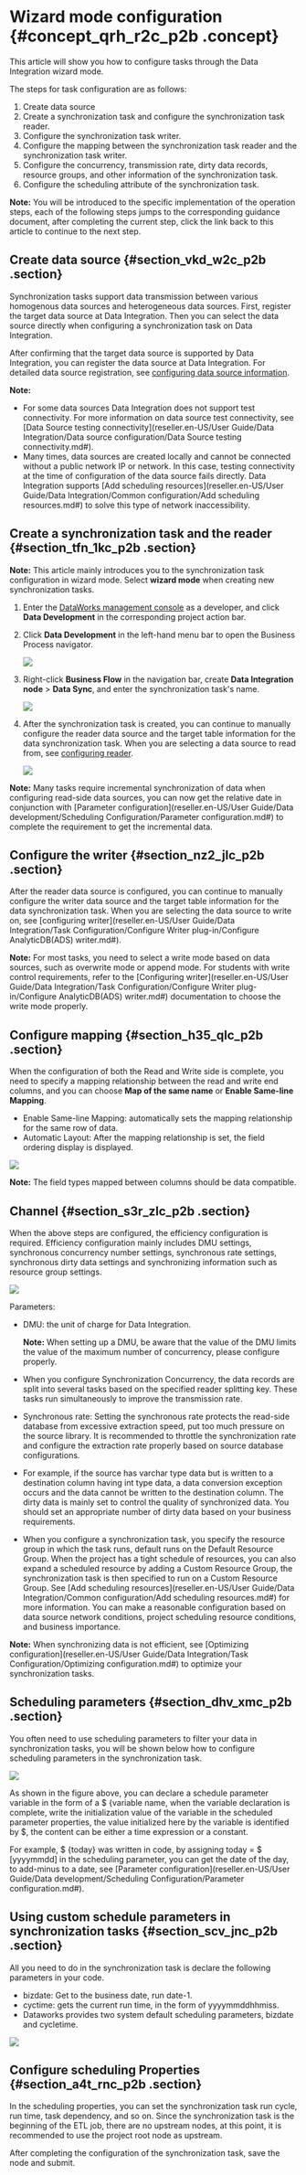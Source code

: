 # Wizard mode configuration {#concept_qrh_r2c_p2b .concept}

This article will show you how to configure tasks through the Data Integration wizard mode.

The steps for task configuration are as follows:

1.  Create data source
2.  Create a synchronization task and configure the synchronization task reader.
3.  Configure the synchronization task writer.
4.  Configure the mapping between the synchronization task reader and the synchronization task writer.
5.  Configure the concurrency, transmission rate, dirty data records, resource groups, and other information of the synchronization task.
6.  Configure the scheduling attribute of the synchronization task.

**Note:** You will be introduced to the specific implementation of the operation steps, each of the following steps jumps to the corresponding guidance document, after completing the current step, click the link back to this article to continue to the next step.

## Create data source {#section_vkd_w2c_p2b .section}

Synchronization tasks support data transmission between various homogenous data sources and heterogeneous data sources. First, register the target data source at Data Integration. Then you can select the data source directly when configuring a synchronization task on Data Integration.

After confirming that the target data source is supported by Data Integration, you can register the data source at Data Integration. For detailed data source registration, see [configuring data source information](https://www.alibabacloud.com/help/faq-list/72788.htm).

**Note:** 

-   For some data sources Data Integration does not support test connectivity. For more information on data source test connectivity, see [Data Source testing connectivity](reseller.en-US/User Guide/Data Integration/Data source configuration/Data Source testing connectivity.md#).
-   Many times, data sources are created locally and cannot be connected without a public network IP or network. In this case, testing connectivity at the time of configuration of the data source fails directly. Data Integration supports [Add scheduling resources](reseller.en-US/User Guide/Data Integration/Common configuration/Add scheduling resources.md#) to solve this type of network inaccessibility.

## Create a synchronization task and the reader {#section_tfn_1kc_p2b .section}

**Note:** This article mainly introduces you to the synchronization task configuration in wizard mode. Select **wizard mode** when creating new synchronization tasks.

1.  Enter the [DataWorks management console](https://partners-intl.aliyun.com) as a developer, and click **Data Development** in the corresponding project action bar.
2.  Click **Data Development** in the left-hand menu bar to open the Business Process navigator.

    ![](http://static-aliyun-doc.oss-cn-hangzhou.aliyuncs.com/assets/img/16216/15389864337611_en-US.png)

3.  Right-click **Business Flow** in the navigation bar, create **Data Integration node** \> **Data Sync**, and enter the synchronization task's name.

    ![](http://static-aliyun-doc.oss-cn-hangzhou.aliyuncs.com/assets/img/16216/15389864337612_en-US.png)

4.  After the synchronization task is created, you can continue to manually configure the reader data source and the target table information for the data synchronization task. When you are selecting a data source to read from, see [configuring reader](https://www.alibabacloud.com/help/faq-list/49806.htm).

    ![](http://static-aliyun-doc.oss-cn-hangzhou.aliyuncs.com/assets/img/16216/15389864337614_en-US.png)


**Note:** Many tasks require incremental synchronization of data when configuring read-side data sources, you can now get the relative date in conjunction with [Parameter configuration](reseller.en-US/User Guide/Data development/Scheduling Configuration/Parameter configuration.md#) to complete the requirement to get the incremental data.

## Configure the writer {#section_nz2_jlc_p2b .section}

After the reader data source is configured, you can continue to manually configure the writer data source and the target table information for the data synchronization task. When you are selecting the data source to write on, see [configuring writer](reseller.en-US/User Guide/Data Integration/Task Configuration/Configure Writer plug-in/Configure AnalyticDB(ADS) writer.md#).

**Note:** For most tasks, you need to select a write mode based on data sources, such as overwrite mode or append mode. For students with write control requirements, refer to the [Configuring writer](reseller.en-US/User Guide/Data Integration/Task Configuration/Configure Writer plug-in/Configure AnalyticDB(ADS) writer.md#) documentation to choose the write mode properly.

## Configure mapping {#section_h35_qlc_p2b .section}

When the configuration of both the Read and Write side is complete, you need to specify a mapping relationship between the read and write end columns, and you can choose **Map of the same name** or **Enable Same-line Mapping**.

-   Enable Same-line Mapping: automatically sets the mapping relationship for the same row of data.
-   Automatic Layout: After the mapping relationship is set, the field ordering display is displayed.

![](http://static-aliyun-doc.oss-cn-hangzhou.aliyuncs.com/assets/img/16216/15389864337615_en-US.png)

**Note:** The field types mapped between columns should be data compatible.

## Channel {#section_s3r_zlc_p2b .section}

When the above steps are configured, the efficiency configuration is required. Efficiency configuration mainly includes DMU settings, synchronous concurrency number settings, synchronous rate settings, synchronous dirty data settings and synchronizing information such as resource group settings.

![](http://static-aliyun-doc.oss-cn-hangzhou.aliyuncs.com/assets/img/16216/15389864337616_en-US.png)

Parameters:

-   DMU: the unit of charge for Data Integration.

    **Note:** When setting up a DMU, be aware that the value of the DMU limits the value of the maximum number of concurrency, please configure properly.

-   When you configure Synchronization Concurrency, the data records are split into several tasks based on the specified reader splitting key. These tasks run simultaneously to improve the transmission rate.
-   Synchronous rate: Setting the synchronous rate protects the read-side database from excessive extraction speed, put too much pressure on the source library. It is recommended to throttle the synchronization rate and configure the extraction rate properly based on source database configurations.
-   For example, if the source has varchar type data but is written to a destination column having int type data, a data conversion exception occurs and the data cannot be written to the destination column. The dirty data is mainly set to control the quality of synchronized data. You should set an appropriate number of dirty data based on your business requirements.
-   When you configure a synchronization task, you specify the resource group in which the task runs, default runs on the Default Resource Group. When the project has a tight schedule of resources, you can also expand a scheduled resource by adding a Custom Resource Group, the synchronization task is then specified to run on a Custom Resource Group. See [Add scheduling resources](reseller.en-US/User Guide/Data Integration/Common configuration/Add scheduling resources.md#) for more information. You can make a reasonable configuration based on data source network conditions, project scheduling resource conditions, and business importance.

**Note:** When synchronizing data is not efficient, see [Optimizing configuration](reseller.en-US/User Guide/Data Integration/Task Configuration/Optimizing configuration.md#) to optimize your synchronization tasks.

## Scheduling parameters {#section_dhv_xmc_p2b .section}

You often need to use scheduling parameters to filter your data in synchronization tasks, you will be shown below how to configure scheduling parameters in the synchronization task.

![](http://static-aliyun-doc.oss-cn-hangzhou.aliyuncs.com/assets/img/16216/15389864337617_en-US.png)

As shown in the figure above, you can declare a schedule parameter variable in the form of a $ \{variable name, when the variable declaration is complete, write the initialization value of the variable in the scheduled parameter properties, the value initialized here by the variable is identified by $, the content can be either a time expression or a constant.

For example, $ \{today\} was written in code, by assigning today = $ \[yyyymmdd\] in the scheduling parameter, you can get the date of the day, to add-minus to a date, see [Parameter configuration](reseller.en-US/User Guide/Data development/Scheduling Configuration/Parameter configuration.md#).

## Using custom schedule parameters in synchronization tasks {#section_scv_jnc_p2b .section}

All you need to do in the synchronization task is declare the following parameters in your code.

-   bizdate: Get to the business date, run date-1.
-   cyctime: gets the current run time, in the form of yyyymmddhhmiss.
-   Dataworks provides two system default scheduling parameters, bizdate and cycletime.

![](http://static-aliyun-doc.oss-cn-hangzhou.aliyuncs.com/assets/img/16216/15389864337618_en-US.png)

## Configure scheduling Properties {#section_a4t_rnc_p2b .section}

In the scheduling properties, you can set the synchronization task run cycle, run time, task dependency, and so on. Since the synchronization task is the beginning of the ETL job, there are no upstream nodes, at this point, it is recommended to use the project root node as upstream.

After completing the configuration of the synchronization task, save the node and submit.

